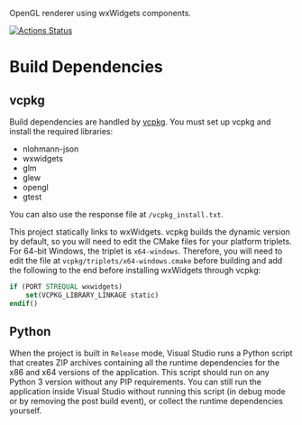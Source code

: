 OpenGL renderer using wxWidgets components.

[![Actions Status](https://github.com/seckujdivad/gameengine/workflows/Windows%20build%20and%20test/badge.svg)](https://github.com/seckujdivad/gameengine/actions)

# Build Dependencies
## vcpkg
Build dependencies are handled by [vcpkg](https://github.com/microsoft/vcpkg). You must set up vcpkg and install the required libraries:
* nlohmann-json
* wxwidgets
* glm
* glew
* opengl
* gtest

You can also use the response file at `/vcpkg_install.txt`.

This project statically links to wxWidgets. vcpkg builds the dynamic version by default, so you will need to edit the CMake files for your platform triplets. For 64-bit Windows, the triplet is `x64-windows`. Therefore, you will need to edit the file at `vcpkg/triplets/x64-windows.cmake` before building and add the following to the end before installing wxWidgets through vcpkg:
```cmake
if (PORT STREQUAL wxwidgets)
	set(VCPKG_LIBRARY_LINKAGE static)
endif()
```

## Python
When the project is built in `Release` mode, Visual Studio runs a Python script that creates ZIP archives containing all the runtime dependencies for the x86 and x64 versions of the application. This script should run on any Python 3 version without any PIP requirements. You can still run the application inside Visual Studio without running this script (in debug mode or by removing the post build event), or collect the runtime dependencies yourself.